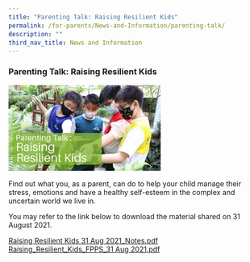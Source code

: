 ```yaml
---
title: "Parenting Talk: Raising Resilient Kids"
permalink: /for-parents/News-and-Information/parenting-talk/
description: ""
third_nav_title: News and Information
---
```

### Parenting Talk: Raising Resilient Kids

<img src="/images/rrk.png" style="width:60%">

Find out what you, as a parent, can do to help your child manage their stress, emotions and have a healthy self-esteem in the complex and uncertain world we live in.  
  
You may refer to the link below to download the material shared on 31 August 2021.

[Raising Resilient Kids 31 Aug 2021\_Notes.pdf](/files/rrk1.pdf)<br>
[Raising\_Resilient\_Kids\_FPPS\_31 Aug 2021.pdf](/files/rrk2.pdf)